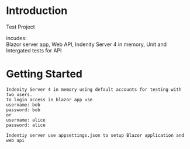 # Introduction 
Test Project 

incudes:    
    Blazor server app, 
    Web API,
    Indenity Server 4 in memory,
    Unit and Intergated tests for API

# Getting Started
	Indenity Server 4 in memory using default accounts for testing with two users.
	To login access in blazor app use 
    username: bob 
    password: bob 
    or
    username: alice 
    password: alice
    
    Indentiy server use appsettings.json to setup Blazor application and web api
    
